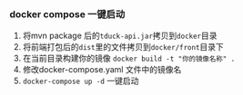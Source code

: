### docker compose 一键启动

1. 将mvn package 后的`tduck-api.jar`拷贝到`docker`目录
2. 将前端打包后的`dist`里的文件拷贝到`docker/front`目录下
3. 在当前目录构建你的镜像  `docker build -t "你的镜像名称" .` 
4. 修改docker-compose.yaml 文件中的镜像名
5. `docker-compose up -d` 一键启动
